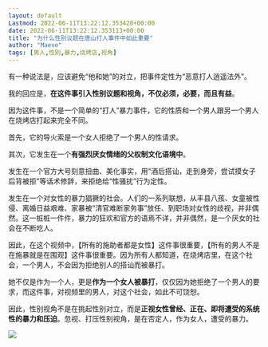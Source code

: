 ```yaml
---
layout: default
Lastmod: 2022-06-11T13:22:12.353428+00:00
date: 2022-06-11T13:22:12.353113+00:00
title: "为什么性别议题在唐山打人事件中如此重要"
author: "Maeve"
tags: [男人,性别,暴力,烧烤店,视角]
---
```


有一种说法是，应该避免“他和她”的对立，把事件定性为“恶意打人逍遥法外”。

我的回应是，**在这件事引入性别议题和视角，不仅必须，必要，而且有益**。

因为这件事，不是一个简单的“打人”暴力事件，它的性质和一个男人跟另一个男人在烧烤店打起来完全不同。

首先，它的导火索是一个女人拒绝了一个男人的性请求。

其次，它发生在一个**有强烈厌女情绪的父权制文化语境中**。

发生在一个官方大号刻意扭曲、美化事实，用“酒后搭讪，走到身旁，尝试摸女子后背被拒”等话术修辞，来拒绝给“性骚扰”行为定性。

发生在一个对女性的暴力猖獗的社会。人们的一系列联想，从丰县八孩、女童被性侵、离婚日益艰难、家暴被“清官难断家务事”放任、到职场对女性的歧视，并非偶然。这一桩桩一件件，暴力的狂欢和官方的语焉不详，并非偶然，是一个厌女的社会在不断吃人。

因此，在这个视频中，【所有的施助者都是女性】这件事很重要，【所有的男人不是在施暴就是在围观】这件事很重要。因为所有人都知道，在烧烤店里，在这个社会，一个男人，不会因为拒绝别人的搭讪而被暴打。

她不仅是作为一个人，更是**作为一个女人被暴打**，仅仅因为她拒绝了一个男人的要求，而这件事，对视频里的男人，对这个社会，如此不可饶恕。

因此，性别视角不是在挑起性别对立，而是**正视女性曾经、正在、即将遭受的系统性的暴力和压迫**。忽视、打压性别视角，是在否定人，作为女人，遭受的暴力。

![](https://images.weserv.nl/?url=https%3A//mmbiz.qpic.cn/mmbiz_jpg/wRyibFuqZ2Bhd8XtlV2icmkicQ0GtxVgNPySUZla5116MTibwTJWYK1kvu8SCpbjwxibUIkGMx2OGIQ4RKib1ric85ksQ/640%3Fwx_fmt%3Djpeg)

